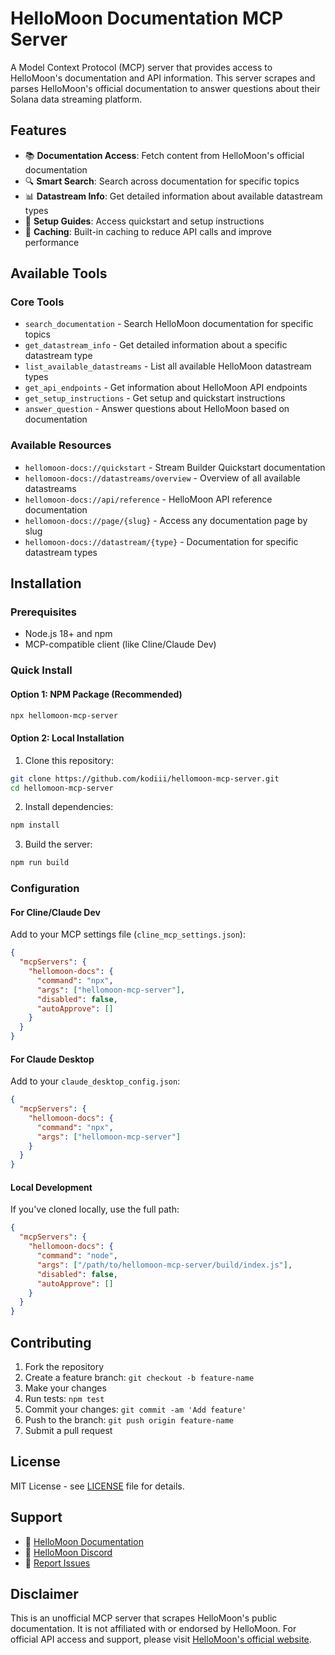 # HelloMoon Documentation MCP Server

A Model Context Protocol (MCP) server that provides access to HelloMoon's documentation and API information. This server scrapes and parses HelloMoon's official documentation to answer questions about their Solana data streaming platform.

## Features

- 📚 **Documentation Access**: Fetch content from HelloMoon's official documentation
- 🔍 **Smart Search**: Search across documentation for specific topics
- 📊 **Datastream Info**: Get detailed information about available datastream types
- 🚀 **Setup Guides**: Access quickstart and setup instructions
- 💾 **Caching**: Built-in caching to reduce API calls and improve performance

## Available Tools

### Core Tools
- `search_documentation` - Search HelloMoon documentation for specific topics
- `get_datastream_info` - Get detailed information about a specific datastream type
- `list_available_datastreams` - List all available HelloMoon datastream types
- `get_api_endpoints` - Get information about HelloMoon API endpoints
- `get_setup_instructions` - Get setup and quickstart instructions
- `answer_question` - Answer questions about HelloMoon based on documentation

### Available Resources
- `hellomoon-docs://quickstart` - Stream Builder Quickstart documentation
- `hellomoon-docs://datastreams/overview` - Overview of all available datastreams
- `hellomoon-docs://api/reference` - HelloMoon API reference documentation
- `hellomoon-docs://page/{slug}` - Access any documentation page by slug
- `hellomoon-docs://datastream/{type}` - Documentation for specific datastream types

## Installation

### Prerequisites
- Node.js 18+ and npm
- MCP-compatible client (like Cline/Claude Dev)

### Quick Install

#### Option 1: NPM Package (Recommended)
```bash
npx hellomoon-mcp-server
```

#### Option 2: Local Installation
1. Clone this repository:
```bash
git clone https://github.com/kodiii/hellomoon-mcp-server.git
cd hellomoon-mcp-server
```

2. Install dependencies:
```bash
npm install
```

3. Build the server:
```bash
npm run build
```

### Configuration

#### For Cline/Claude Dev
Add to your MCP settings file (`cline_mcp_settings.json`):

```json
{
  "mcpServers": {
    "hellomoon-docs": {
      "command": "npx",
      "args": ["hellomoon-mcp-server"],
      "disabled": false,
      "autoApprove": []
    }
  }
}
```

#### For Claude Desktop
Add to your `claude_desktop_config.json`:

```json
{
  "mcpServers": {
    "hellomoon-docs": {
      "command": "npx",
      "args": ["hellomoon-mcp-server"]
    }
  }
}
```

#### Local Development
If you've cloned locally, use the full path:

```json
{
  "mcpServers": {
    "hellomoon-docs": {
      "command": "node",
      "args": ["/path/to/hellomoon-mcp-server/build/index.js"],
      "disabled": false,
      "autoApprove": []
    }
  }
}
```

## Contributing

1. Fork the repository
2. Create a feature branch: `git checkout -b feature-name`
3. Make your changes
4. Run tests: `npm test`
5. Commit your changes: `git commit -am 'Add feature'`
6. Push to the branch: `git push origin feature-name`
7. Submit a pull request

## License

MIT License - see [LICENSE](LICENSE) file for details.

## Support

- 📖 [HelloMoon Documentation](https://docs.hellomoon.io)
- 💬 [HelloMoon Discord](https://discord.com/hellomoon)
- 🐛 [Report Issues](https://github.com/kodiii/hellomoon-mcp-server/issues)

## Disclaimer

This is an unofficial MCP server that scrapes HelloMoon's public documentation. It is not affiliated with or endorsed by HelloMoon. For official API access and support, please visit [HelloMoon's official website](https://hellomoon.io).